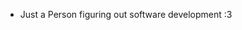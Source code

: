 - Just a Person figuring out software development :3

<!---
RowebotExe/RowebotExe is a ✨ special ✨ repository because its `README.md` (this file) appears on your GitHub profile.
You can click the Preview link to take a look at your changes.
--->
